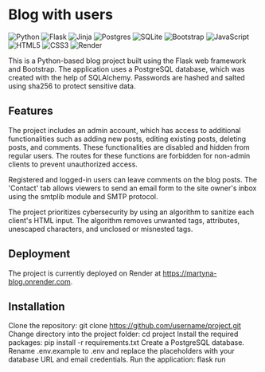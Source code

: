 # Blog with users
![Python](https://img.shields.io/badge/python-3670A0?style=for-the-badge&logo=python&logoColor=ffdd54)
![Flask](https://img.shields.io/badge/flask-%23000.svg?style=for-the-badge&logo=flask&logoColor=white)
![Jinja](https://img.shields.io/badge/jinja-white.svg?style=for-the-badge&logo=jinja&logoColor=black)
![Postgres](https://img.shields.io/badge/postgres-%23316192.svg?style=for-the-badge&logo=postgresql&logoColor=white)
![SQLite](https://img.shields.io/badge/sqlite-%2307405e.svg?style=for-the-badge&logo=sqlite&logoColor=white)
![Bootstrap](https://img.shields.io/badge/bootstrap-%23563D7C.svg?style=for-the-badge&logo=bootstrap&logoColor=white)
![JavaScript](https://img.shields.io/badge/javascript-%23323330.svg?style=for-the-badge&logo=javascript&logoColor=%23F7DF1E)
![HTML5](https://img.shields.io/badge/html5-%23E34F26.svg?style=for-the-badge&logo=html5&logoColor=white)
![CSS3](https://img.shields.io/badge/css3-%231572B6.svg?style=for-the-badge&logo=css3&logoColor=white)
![Render](https://img.shields.io/badge/Render-%46E3B7.svg?style=for-the-badge&logo=render&logoColor=white)


This is a Python-based blog project built using the Flask web framework and Bootstrap. The application uses a PostgreSQL database, which was created with the help of SQLAlchemy. Passwords are hashed and salted using sha256 to protect sensitive data.

## Features
The project includes an admin account, which has access to additional functionalities such as adding new posts, editing existing posts, deleting posts, and comments. These functionalities are disabled and hidden from regular users. The routes for these functions are forbidden for non-admin clients to prevent unauthorized access.

Registered and logged-in users can leave comments on the blog posts. The 'Contact' tab allows viewers to send an email form to the site owner's inbox using the smtplib module and SMTP protocol.

The project prioritizes cybersecurity by using an algorithm to sanitize each client's HTML input. The algorithm removes unwanted tags, attributes, unescaped characters, and unclosed or misnested tags.

## Deployment
The project is currently deployed on Render at https://martyna-blog.onrender.com.

## Installation
Clone the repository: git clone https://github.com/username/project.git
Change directory into the project folder: cd project
Install the required packages: pip install -r requirements.txt
Create a PostgreSQL database.
Rename .env.example to .env and replace the placeholders with your database URL and email credentials.
Run the application: flask run
